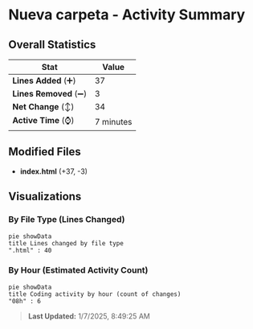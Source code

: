 # Nueva carpeta - Activity Summary 

## Overall Statistics

| Stat                   | Value                                                             |
| ---------------------- | ----------------------------------------------------------------- |
| **Lines Added** (➕)   | 37                                          |
| **Lines Removed** (➖) | 3                                        |
| **Net Change** (↕)    | 34                |
| **Active Time** (⌚)   | 7 minutes |


## Modified Files
- **index.html** (+37, -3)

## Visualizations

### By File Type (Lines Changed)

```mermaid
pie showData
title Lines changed by file type
".html" : 40
```

### By Hour (Estimated Activity Count)

```mermaid
pie showData
title Coding activity by hour (count of changes)
"08h" : 6
```


> **Last Updated:** 1/7/2025, 8:49:25 AM